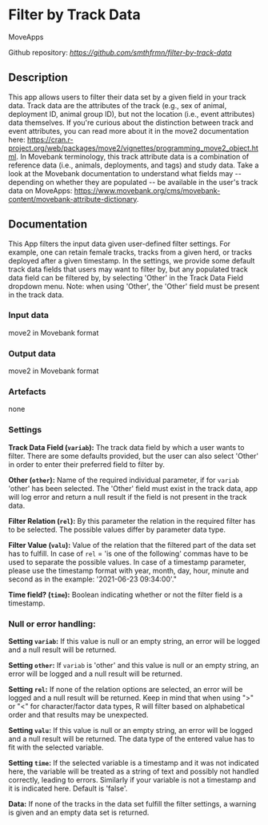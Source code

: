 # Filter by Track Data
MoveApps

Github repository: *https://github.com/smthfrmn/filter-by-track-data*

## Description
This app allows users to filter their data set by a given field in your track data. Track data are the attributes of the track (e.g., sex of animal, deployment ID, animal group ID), but not the location (i.e., event attributes) data themselves. If you're curious about the distinction between track and event attributes, you can read more about it in the move2 documentation here: https://cran.r-project.org/web/packages/move2/vignettes/programming_move2_object.html. In Movebank terminology, this track attribute data is a combination of reference data (i.e., animals, deployments, and tags) and study data. Take a look at the Movebank documentation to understand what fields may -- depending on whether they are populated -- be available in the user's track data on MoveApps: https://www.movebank.org/cms/movebank-content/movebank-attribute-dictionary. 

## Documentation
This App filters the input data given user-defined filter settings. For example, one can retain female tracks, tracks from a given herd, or tracks deployed after a given timestamp. In the settings, we provide some default track data fields that users may want to filter by, but any populated track data field can be filtered by, by selecting 'Other' in the Track Data Field dropdown menu. Note: when using 'Other', the 'Other' field must be present in the track data. 

### Input data
move2 in Movebank format

### Output data
move2 in Movebank format

### Artefacts
none

### Settings
**Track Data Field (`variab`):** The track data field by which a user wants to filter. There are some defaults provided, but the user can also select 'Other' in order to enter their preferred field to filter by.

**Other (`other`):** Name of the required individual parameter, if for `variab` 'other' has been selected. The 'Other' field must exist in the track data, app will log error and return a null result if the field is not present in the track data.

**Filter Relation (`rel`):** By this parameter the relation in the required filter has to be selected. The possible values differ by parameter data type.

**Filter Value (`valu`):** Value of the relation that the filtered part of the data set has to fulfill. In case of `rel` = 'is one of the following' commas have to be used to separate the possible values. In case of a timestamp parameter, please use the timestamp format with year, month, day, hour, minute and second as in the example: '2021-06-23 09:34:00'."

**Time field? (`time`):** Boolean indicating whether or not the filter field is a timestamp.  

### Null or error handling:
**Setting `variab`:** If this value is null or an empty string, an error will be logged and a null result will be returned.

**Setting `other`:** If `variab` is 'other' and this value is null or an empty string, an error will be logged and a null result will be returned.

**Setting `rel`:** If none of the relation options are selected, an error will be logged and a null result will be returned. Keep in mind that when using ">" or "<" for character/factor data types, R will filter based on alphabetical order and that results may be unexpected.

**Setting `valu`:** If this value is null or an empty string, an error will be logged and a null result will be returned. The data type of the entered value has to fit with the selected variable.

**Setting `time`:** If the selected variable is a timestamp and it was not indicated here, the variable will be treated as a string of text and possibly not handled correctly, leading to errors. Similarly if your variable is not a timestamp and it is indicated here. Default is 'false'.

**Data:** If none of the tracks in the data set fulfill the filter settings, a warning is given and an empty data set is returned.